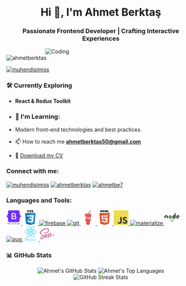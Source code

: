 <h1 align="center">Hi 👋, I'm Ahmet Berktaş</h1>
<h3 align="center">Passionate Frontend Developer | Crafting Interactive Experiences</h3>
<img align="right" alt="Coding" width="400" src="https://devtechnosys.com/insights/wp-content/uploads/2022/09/Front-End-Developers.gif">


<p align="left"> <img src="https://komarev.com/ghpvc/?username=ahmetberktas&label=Profile%20views&color=0e75b6&style=flat" alt="ahmetberktas" /> </p>

<p align="left"> <a href="https://twitter.com/muhendisimiss" target="blank"><img src="https://img.shields.io/twitter/follow/muhendisimiss?logo=twitter&style=for-the-badge" alt="muhendisimiss" /></a> </p>

### 🛠 Currently Exploring
- **React & Redux Toolkit**

- ### 🌱 I'm Learning:
- Modern front-end technologies and best practices.

- 📫 How to reach me **ahmetberktas50@gmail.com**
- 📄 <a href="https://drive.google.com/uc?export=download&id=16v94Xc38fdHsQp6Iw7qpGXggAhB2XfY5" target="_blank">Download my CV</a>

<h3 align="left">Connect with me:</h3>
<p align="left">
<a href="https://twitter.com/muhendisimiss" target="blank"><img align="center" src="https://raw.githubusercontent.com/rahuldkjain/github-profile-readme-generator/master/src/images/icons/Social/twitter.svg" alt="muhendisimiss" height="30" width="40" /></a>
<a href="https://linkedin.com/in/ahmetberktas" target="blank"><img align="center" src="https://raw.githubusercontent.com/rahuldkjain/github-profile-readme-generator/master/src/images/icons/Social/linked-in-alt.svg" alt="ahmetberktas" height="30" width="40" /></a>
<a href="https://instagram.com/ahmetbe7" target="blank"><img align="center" src="https://raw.githubusercontent.com/rahuldkjain/github-profile-readme-generator/master/src/images/icons/Social/instagram.svg" alt="ahmetbe7" height="30" width="40" /></a>
</p>

<h3 align="left">Languages and Tools:</h3>
<p align="left"> <a href="https://getbootstrap.com" target="_blank" rel="noreferrer"> <img src="https://raw.githubusercontent.com/devicons/devicon/master/icons/bootstrap/bootstrap-plain-wordmark.svg" alt="bootstrap" width="40" height="40"/> </a> <a href="https://www.w3schools.com/css/" target="_blank" rel="noreferrer"> <img src="https://raw.githubusercontent.com/devicons/devicon/master/icons/css3/css3-original-wordmark.svg" alt="css3" width="40" height="40"/> </a> <a href="https://firebase.google.com/" target="_blank" rel="noreferrer"> <img src="https://www.vectorlogo.zone/logos/firebase/firebase-icon.svg" alt="firebase" width="40" height="40"/> </a> <a href="https://git-scm.com/" target="_blank" rel="noreferrer"> <img src="https://www.vectorlogo.zone/logos/git-scm/git-scm-icon.svg" alt="git" width="40" height="40"/> </a> <a href="https://gulpjs.com" target="_blank" rel="noreferrer"> <img src="https://raw.githubusercontent.com/devicons/devicon/master/icons/gulp/gulp-plain.svg" alt="gulp" width="40" height="40"/> </a> <a href="https://www.w3.org/html/" target="_blank" rel="noreferrer"> <img src="https://raw.githubusercontent.com/devicons/devicon/master/icons/html5/html5-original-wordmark.svg" alt="html5" width="40" height="40"/> </a> <a href="https://developer.mozilla.org/en-US/docs/Web/JavaScript" target="_blank" rel="noreferrer"> <img src="https://raw.githubusercontent.com/devicons/devicon/master/icons/javascript/javascript-original.svg" alt="javascript" width="40" height="40"/> </a> <a href="https://materializecss.com/" target="_blank" rel="noreferrer"> <img src="https://raw.githubusercontent.com/prplx/svg-logos/5585531d45d294869c4eaab4d7cf2e9c167710a9/svg/materialize.svg" alt="materialize" width="40" height="40"/> </a> <a href="https://nodejs.org" target="_blank" rel="noreferrer"> <img src="https://raw.githubusercontent.com/devicons/devicon/master/icons/nodejs/nodejs-original-wordmark.svg" alt="nodejs" width="40" height="40"/> </a> <a href="https://pugjs.org" target="_blank" rel="noreferrer"> <img src="https://cdn.worldvectorlogo.com/logos/pug.svg" alt="pug" width="40" height="40"/> </a> <a href="https://reactjs.org/" target="_blank" rel="noreferrer"> <img src="https://raw.githubusercontent.com/devicons/devicon/master/icons/react/react-original-wordmark.svg" alt="react" width="40" height="40"/> </a> <a href="https://sass-lang.com" target="_blank" rel="noreferrer"> <img src="https://raw.githubusercontent.com/devicons/devicon/master/icons/sass/sass-original.svg" alt="sass" width="40" height="40"/> </a> </p>

### 📊 GitHub Stats
<div align="center">
  <img height="150em" src="https://github-readme-stats.vercel.app/api?username=ahmetberktas&show_icons=true&theme=radical" alt="Ahmet's GitHub Stats"/>
  <img height="150em" src="https://github-readme-stats.vercel.app/api/top-langs/?username=ahmetberktas&layout=compact&theme=radical" alt="Ahmet's Top Languages"/>
</div>

<div align="center">
  <img src="https://github-readme-streak-stats.herokuapp.com/?user=ahmetberktas&theme=radical" alt="GitHub Streak Stats"/>
</div>
